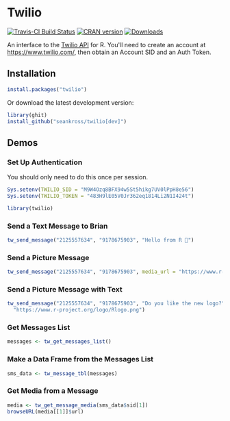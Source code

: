 # Twilio

[![Travis-CI Build Status](https://travis-ci.org/seankross/twilio.svg?branch=master)](https://travis-ci.org/seankross/twilio)
[![CRAN version](http://www.r-pkg.org/badges/version/twilio)](https://cran.r-project.org/package=twilio)
[![Downloads](http://cranlogs.r-pkg.org/badges/twilio)](http://cran-logs.rstudio.com/)

An interface to the [Twilio API](https://www.twilio.com/) for R. You'll need to
create an account at https://www.twilio.com/, then obtain an Account SID and
an Auth Token.

## Installation

```r
install.packages("twilio")
```

Or download the latest development version:

```r
library(ghit)
install_github("seankross/twilio[dev]")
```

## Demos

### Set Up Authentication

You should only need to do this once per session.

```r
Sys.setenv(TWILIO_SID = "M9W4Ozq8BFX94w5St5hikg7UV0lPpH8e56")
Sys.setenv(TWILIO_TOKEN = "483H9lE05V0Jr362eq1814Li2N1I424t")

library(twilio)
```

### Send a Text Message to Brian

```r
tw_send_message("2125557634", "9178675903", "Hello from R 👋")
```

### Send a Picture Message

```r
tw_send_message("2125557634", "9178675903", media_url = "https://www.r-project.org/logo/Rlogo.png")
```

### Send a Picture Message with Text

```r
tw_send_message("2125557634", "9178675903", "Do you like the new logo?",
  "https://www.r-project.org/logo/Rlogo.png")
```

### Get Messages List

```r
messages <- tw_get_messages_list()
```

### Make a Data Frame from the Messages List

```r
sms_data <- tw_message_tbl(messages)
```

### Get Media from a Message

```r
media <- tw_get_message_media(sms_data$sid[1])
browseURL(media[[1]]$url)
```
